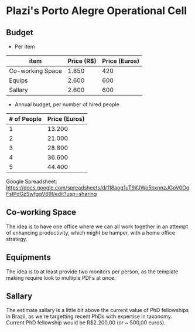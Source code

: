 # Plazi's Porto Alegre Operational Cell

## Budget 

* Per item

| item | Price (R$) | Price (Euros) |
| --- | --- | --- |
| Co-working Space | 1.850 | 420 |
| Equips | 2.600 | 600 |
| Sallary | 2.600 | 600 |

* Annual budget, per number of hired people

| # of People | Price (Euros) |
| --- | --- |
| 1 | 13.200 |
| 2 | 21.000 |
| 3 | 28.800 |
| 4 | 36.600 |
| 5 | 44.400 |

Google Spreadsheet: https://docs.google.com/spreadsheets/d/118aog1uT9ifJWo5bxnnzJGoV0OqFsIPdGzSwfgqV69I/edit?usp=sharing

## Co-working Space

The idea is to have one office where we can all work together in an attempt of enhancing productivity, which might be hamper, with a home office strategy.

## Equipments

The idea is to at least provide two monitors per person, as the template making require look to multiple PDFs at once. 

## Sallary

The estimate sallary is a little bit above the current value of PhD fellowships in Brazil, as we're targetting recent PhDs with expertise in taxonomy. Current PhD fellowship would be R$2.200,00 (or ~ 500,00 euros).
